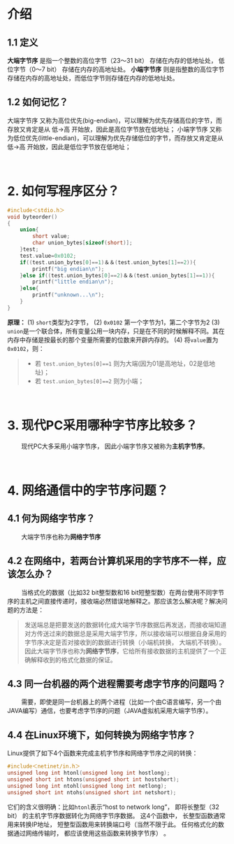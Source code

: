 # 介绍
## 1.1 定义
 **大端字节序** 是指一个整数的高位字节（23～31 bit） 存储在内存的低地址处， 低位字节（0～7 bit） 存储在内存的高地址处。 
 **小端字节序** 则是指整数的高位字节存储在内存的高地址处，而低位字节则存储在内存的低地址处。 
## 1.2 如何记忆？
大端字节序 又称为高位优先(big-endian)，可以理解为优先存储高位的字节，而存放又肯定是从 低->高 开始放，因此是高位字节放在低地址；
小端字节序 又称为低位优先(little-endian)，可以理解为优先存储低位的字节，而存放又肯定是从 低->高 开始放，因此是低位字节放在低地址；






&emsp;
&emsp;
&emsp; 
# 2. 如何写程序区分？
```cpp
#include＜stdio.h＞
void byteorder()
{
    union{
        short value;
        char union_bytes[sizeof(short)];
    }test;
    test.value=0x0102;
    if((test.union_bytes[0]==1)＆＆(test.union_bytes[1]==2)){
        printf("big endian\n");
    }else if((test.union_bytes[0]==2)＆＆(test.union_bytes[1]==1)){
        printf("little endian\n");
    }else{
        printf("unknown...\n");
    }
}
```
**原理：**
(1) `short`类型为2字节，
(2) `0x0102` 第一个字节为1，第二个字节为2
(3) `union`是一个联合体，所有变量公用一块内存，只是在不同的时候解释不同。其在内存中存储是按最长的那个变量所需要的位数来开辟内存的。
(4) 将`value`置为 `0x0102`，则：   
> * 若 `test.union_bytes[0]==1` 则为大端(因为01是高地址，02是低地址)；
> * 若 `test.union_bytes[0]==2` 则为小端；
> 






&emsp;
&emsp;
&emsp; 
# 3. 现代PC采用哪种字节序比较多？
&emsp;&emsp; 现代PC大多采用小端字节序， 因此小端字节序又被称为**主机字节序**。






&emsp;
&emsp;
&emsp; 
# 4. 网络通信中的字节序问题？
## 4.1 何为网络字节序？
&emsp;&emsp; 大端字节序也称为**网络字节序**

## 4.2 在网络中，若两台计算机采用的字节序不一样，应该怎么办？
&emsp;&emsp; 当格式化的数据（比如32 bit整型数和16 bit短整型数）在两台使用不同字节序的主机之间直接传递时，接收端必然错误地解释之。那应该怎么解决呢？解决问题的方法是： 
> 发送端总是把要发送的数据转化成大端字节序数据后再发送，而接收端知道对方传送过来的数据总是采用大端字节序，所以接收端可以根据自身采用的字节序决定是否对接收到的数据进行转换（小端机转换， 大端机不转换）。因此大端字节序也称为**网络字节序**，它给所有接收数据的主机提供了一个正确解释收到的格式化数据的保证。
>  

## 4.3 同一台机器的两个进程需要考虑字节序的问题吗？
&emsp;&emsp; 需要，即使是同一台机器上的两个进程（比如一个由C语言编写，另一个由JAVA编写）通信，也要考虑字节序的问题（JAVA虚拟机采用大端字节序）。

## 4.4 在Linux环境下，如何转换为网络字节序？
Linux提供了如下4个函数来完成主机字节序和网络字节序之间的转换：
```cpp
#include＜netinet/in.h＞
unsigned long int htonl(unsigned long int hostlong);
unsigned short int htons(unsigned short int hostshort);
unsigned long int ntohl(unsigned long int netlong);
unsigned short int ntohs(unsigned short int netshort);
```
它们的含义很明确：比如`htonl`表示“host to network long”， 即将长整型（32 bit） 的主机字节序数据转化为网络字节序数据。 这4个函数中， 长整型函数通常用来转换IP地址， 短整型函数用来转换端口号（当然不限于此。 任何格式化的数据通过网络传输时， 都应该使用这些函数来转换字节序） 。